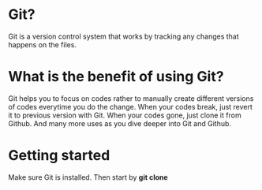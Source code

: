 # Git?
Git is a version control system that works by tracking any changes that happens on the files.

# What is the benefit of using Git?
Git helps you to focus on codes rather to manually create different versions of codes everytime you do the change. When your codes break,
just revert it to previous version with Git. When your codes gone, just clone it from Github. And many more uses as you dive deeper into
Git and Github.

# Getting started
Make sure Git is installed. Then start by <b> git clone </b>
